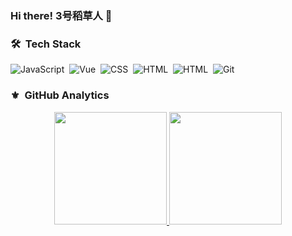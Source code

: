 ### Hi there! 3号稻草人 👋

### 🛠 &nbsp;Tech Stack

![JavaScript](https://img.shields.io/badge/-JavaScript-05122A?logo=javascript)&nbsp;
![Vue](https://img.shields.io/badge/-Vue-05122A?logo=Vue.js)&nbsp;
![CSS](https://img.shields.io/badge/-CSS-05122A?logo=CSS3&logoColor=1572B6)&nbsp;
![HTML](https://img.shields.io/badge/-HTML-05122A?logo=HTML5)&nbsp;
![HTML](https://img.shields.io/badge/-Webpack-05122A?logo=Webpack)&nbsp;
![Git](https://img.shields.io/badge/-Git-05122A?logo=git)&nbsp;

### ⚜️ &nbsp;GitHub Analytics

<p align="center">
  <a href="https://github.com/3scarecrow">
    <img height="180em" src="https://github-readme-stats.vercel.app/api?username=3scarecrow&theme=merko&show_icons=true"/>
    <img height="180em" src="https://github-readme-stats.vercel.app/api/top-langs/?username=3scarecrow&layout=compact&theme=merko&hide=shell"/>
  </a>
</p>
